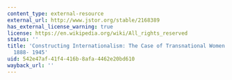 ```yaml
---
content_type: external-resource
external_url: http://www.jstor.org/stable/2168389
has_external_license_warning: true
license: https://en.wikipedia.org/wiki/All_rights_reserved
status: ''
title: 'Constructing Internationalism: The Case of Transnational Women''s Organizations,
  1888- 1945'
uid: 542e47af-41f4-416b-8afa-4462e20bd610
wayback_url: ''
---
```

